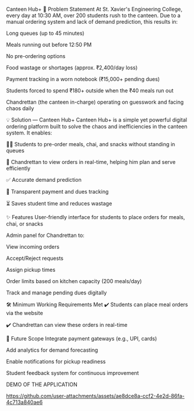 Canteen Hub+
🚩 Problem Statement
At St. Xavier's Engineering College, every day at 10:30 AM, over 200 students rush to the canteen. Due to a manual ordering system and lack of demand prediction, this results in:

Long queues (up to 45 minutes)

Meals running out before 12:50 PM

No pre-ordering options

Food wastage or shortages (approx. ₹2,400/day loss)

Payment tracking in a worn notebook (₹15,000+ pending dues)

Students forced to spend ₹180+ outside when the ₹40 meals run out

Chandrettan (the canteen in-charge) operating on guesswork and facing chaos daily

💡 Solution — Canteen Hub+
Canteen Hub+ is a simple yet powerful digital ordering platform built to solve the chaos and inefficiencies in the canteen system. It enables:

🧑‍🎓 Students to pre-order meals, chai, and snacks without standing in queues

🍱 Chandrettan to view orders in real-time, helping him plan and serve efficiently

✅ Accurate demand prediction

🧾 Transparent payment and dues tracking

⏳ Saves student time and reduces wastage

✨ Features
User-friendly interface for students to place orders for meals, chai, or snacks

Admin panel for Chandrettan to:

View incoming orders

Accept/Reject requests

Assign pickup times

Order limits based on kitchen capacity (200 meals/day)

Track and manage pending dues digitally

🛠 Minimum Working Requirements Met
✔️ Students can place meal orders via the website

✔️ Chandrettan can view these orders in real-time

🚀 Future Scope
Integrate payment gateways (e.g., UPI, cards)

Add analytics for demand forecasting

Enable notifications for pickup readiness

Student feedback system for continuous improvement

DEMO OF THE APPLICATION

https://github.com/user-attachments/assets/ae8dce8a-ccf2-4e2d-86fa-4c713a840ae6
